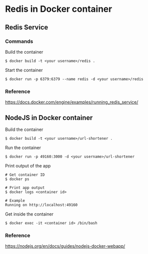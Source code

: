 # Redis in Docker container

## Redis Service
### Commands
Build the container
````
$ docker build -t <your username>/redis .
````

Start the container
````
$ docker run -p 6379:6379 --name redis -d <your username>/redis
````

### Reference
https://docs.docker.com/engine/examples/running_redis_service/

## NodeJS in Docker container

Build the container
````
$ docker build -t <your username>/url-shortener .
````

Run the container
````
$ docker run -p 49160:3000 -d <your username>/url-shortener
````

Print output of the app
````
# Get container ID
$ docker ps

# Print app output
$ docker logs <container id>

# Example
Running on http://localhost:49160
````

Get inside the container
````
$ docker exec -it <container id> /bin/bash
````

### Reference
https://nodejs.org/en/docs/guides/nodejs-docker-webapp/
